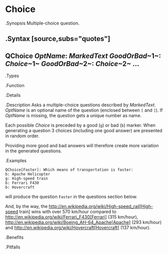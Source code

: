 # Choice

.Synopsis
Multiple-choice question.

.Syntax
[source,subs="quotes"]
----
QChoice _OptName_: _MarkedText_ 
_GoodOrBad_~1~: _Choice_~1~
_GoodOrBad_~2~: _Choice_~2~
...
----

.Types

.Function

.Details

.Description
Asks a multiple-choice questions described by _MarkedText_.
_OptName_ is an optional name of the question (enclosed between `[` and `]`).
If _OptName_ is missing, the question gets a unique number as name.

Each possible _Choice_ is preceded by a good (`g`) or bad (`b`) marker.
When generating a question 3 choices (including one good answer) are presented in random order.

Providing more good and bad answers will therefore create more variation in the generated questions.

.Examples
```rascal
QChoice[Faster]: Which means of transportation is faster:
b: Apache Helicopter
g: High-speed train
b: Ferrari F430
b: Hovercraft
```
will produce the question `Faster` in the questions section below.

And, by the way, the http://en.wikipedia.org/wiki/High-speed_rail[High-speed train] wins with over 570 km/hour compared to
http://en.wikipedia.org/wiki/Ferrari_F430[Ferrari] (315 km/hour), http://en.wikipedia.org/wiki/Boeing_AH-64_Apache[Apache] (293 km/hour)
and http://en.wikipedia.org/wiki/Hovercraft[Hovercraft] (137 km/hour).

.Benefits

.Pitfalls

